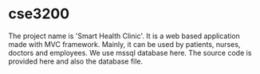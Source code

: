 # cse3200
The project name is 'Smart Health Clinic'. It is a web based application made with MVC framework. Mainly, it can be used by 
patients, nurses, doctors and employees. We use mssql database here. The source code is provided here and also the database file.
